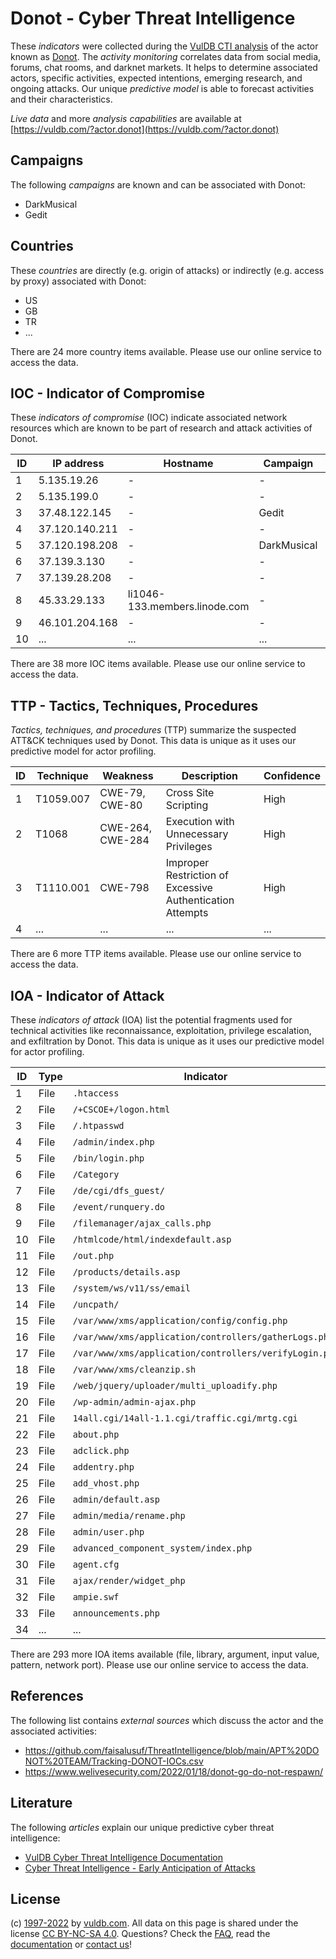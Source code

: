 # Donot - Cyber Threat Intelligence

These _indicators_ were collected during the [VulDB CTI analysis](https://vuldb.com/?kb.cti) of the actor known as [Donot](https://vuldb.com/?actor.donot). The _activity monitoring_ correlates data from social media, forums, chat rooms, and darknet markets. It helps to determine associated actors, specific activities, expected intentions, emerging research, and ongoing attacks. Our unique _predictive model_ is able to forecast activities and their characteristics.

_Live data_ and more _analysis capabilities_ are available at [https://vuldb.com/?actor.donot](https://vuldb.com/?actor.donot)

## Campaigns

The following _campaigns_ are known and can be associated with Donot:

* DarkMusical
* Gedit

## Countries

These _countries_ are directly (e.g. origin of attacks) or indirectly (e.g. access by proxy) associated with Donot:

* US
* GB
* TR
* ...

There are 24 more country items available. Please use our online service to access the data.

## IOC - Indicator of Compromise

These _indicators of compromise_ (IOC) indicate associated network resources which are known to be part of research and attack activities of Donot.

ID | IP address | Hostname | Campaign | Confidence
-- | ---------- | -------- | -------- | ----------
1 | 5.135.19.26 | - | - | High
2 | 5.135.199.0 | - | - | High
3 | 37.48.122.145 | - | Gedit | High
4 | 37.120.140.211 | - | - | High
5 | 37.120.198.208 | - | DarkMusical | High
6 | 37.139.3.130 | - | - | High
7 | 37.139.28.208 | - | - | High
8 | 45.33.29.133 | li1046-133.members.linode.com | - | High
9 | 46.101.204.168 | - | - | High
10 | ... | ... | ... | ...

There are 38 more IOC items available. Please use our online service to access the data.

## TTP - Tactics, Techniques, Procedures

_Tactics, techniques, and procedures_ (TTP) summarize the suspected ATT&CK techniques used by Donot. This data is unique as it uses our predictive model for actor profiling.

ID | Technique | Weakness | Description | Confidence
-- | --------- | -------- | ----------- | ----------
1 | T1059.007 | CWE-79, CWE-80 | Cross Site Scripting | High
2 | T1068 | CWE-264, CWE-284 | Execution with Unnecessary Privileges | High
3 | T1110.001 | CWE-798 | Improper Restriction of Excessive Authentication Attempts | High
4 | ... | ... | ... | ...

There are 6 more TTP items available. Please use our online service to access the data.

## IOA - Indicator of Attack

These _indicators of attack_ (IOA) list the potential fragments used for technical activities like reconnaissance, exploitation, privilege escalation, and exfiltration by Donot. This data is unique as it uses our predictive model for actor profiling.

ID | Type | Indicator | Confidence
-- | ---- | --------- | ----------
1 | File | `.htaccess` | Medium
2 | File | `/+CSCOE+/logon.html` | High
3 | File | `/.htpasswd` | Medium
4 | File | `/admin/index.php` | High
5 | File | `/bin/login.php` | High
6 | File | `/Category` | Medium
7 | File | `/de/cgi/dfs_guest/` | High
8 | File | `/event/runquery.do` | High
9 | File | `/filemanager/ajax_calls.php` | High
10 | File | `/htmlcode/html/indexdefault.asp` | High
11 | File | `/out.php` | Medium
12 | File | `/products/details.asp` | High
13 | File | `/system/ws/v11/ss/email` | High
14 | File | `/uncpath/` | Medium
15 | File | `/var/www/xms/application/config/config.php` | High
16 | File | `/var/www/xms/application/controllers/gatherLogs.php` | High
17 | File | `/var/www/xms/application/controllers/verifyLogin.php` | High
18 | File | `/var/www/xms/cleanzip.sh` | High
19 | File | `/web/jquery/uploader/multi_uploadify.php` | High
20 | File | `/wp-admin/admin-ajax.php` | High
21 | File | `14all.cgi/14all-1.1.cgi/traffic.cgi/mrtg.cgi` | High
22 | File | `about.php` | Medium
23 | File | `adclick.php` | Medium
24 | File | `addentry.php` | Medium
25 | File | `add_vhost.php` | High
26 | File | `admin/default.asp` | High
27 | File | `admin/media/rename.php` | High
28 | File | `admin/user.php` | High
29 | File | `advanced_component_system/index.php` | High
30 | File | `agent.cfg` | Medium
31 | File | `ajax/render/widget_php` | High
32 | File | `ampie.swf` | Medium
33 | File | `announcements.php` | High
34 | ... | ... | ...

There are 293 more IOA items available (file, library, argument, input value, pattern, network port). Please use our online service to access the data.

## References

The following list contains _external sources_ which discuss the actor and the associated activities:

* https://github.com/faisalusuf/ThreatIntelligence/blob/main/APT%20DONOT%20TEAM/Tracking-DONOT-IOCs.csv
* https://www.welivesecurity.com/2022/01/18/donot-go-do-not-respawn/

## Literature

The following _articles_ explain our unique predictive cyber threat intelligence:

* [VulDB Cyber Threat Intelligence Documentation](https://vuldb.com/?kb.cti)
* [Cyber Threat Intelligence - Early Anticipation of Attacks](https://www.scip.ch/en/?labs.20201022)

## License

(c) [1997-2022](https://vuldb.com/?kb.changelog) by [vuldb.com](https://vuldb.com/?kb.about). All data on this page is shared under the license [CC BY-NC-SA 4.0](https://creativecommons.org/licenses/by-nc-sa/4.0/). Questions? Check the [FAQ](https://vuldb.com/?kb.faq), read the [documentation](https://vuldb.com/?kb) or [contact us](https://vuldb.com/?contact)!
